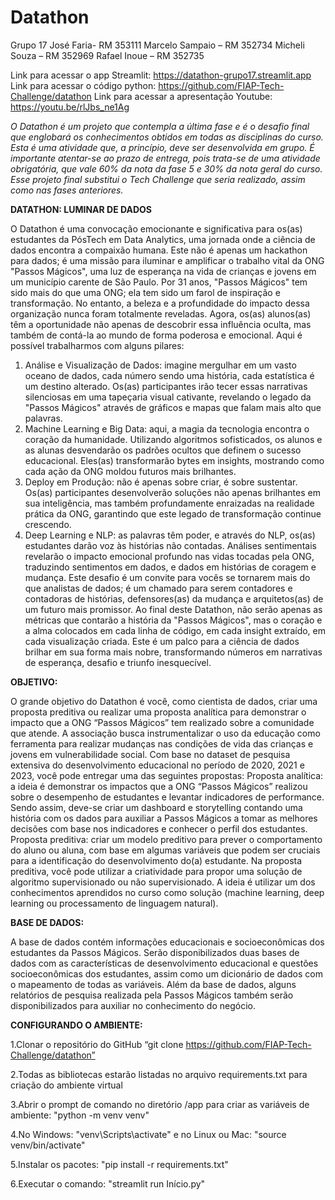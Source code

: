 # Datathon

Grupo 17
José Faria- RM 353111
Marcelo Sampaio – RM 352734
Micheli Souza – RM 352969
Rafael Inoue – RM 352735

Link para acessar o app Streamlit: https://datathon-grupo17.streamlit.app
Link para acessar o código python: https://github.com/FIAP-Tech-Challenge/datathon
Link para acessar a apresentação Youtube: https://youtu.be/rlJbs_ne1Ag

_O Datathon é um projeto que contempla a última fase e é o desafio final que englobará os conhecimentos obtidos em todas as disciplinas do curso. Esta é uma atividade que, a princípio, deve ser desenvolvida em grupo. É importante atentar-se ao prazo de entrega, pois trata-se de uma atividade obrigatória, que vale 60% da nota da fase 5 e 30% da nota geral do curso. Esse projeto final substitui o Tech Challenge que seria realizado, assim como nas fases anteriores._

**DATATHON: LUMINAR DE DADOS**

O Datathon é uma convocação emocionante e significativa para os(as) estudantes da PósTech em Data Analytics, uma jornada onde a ciência de dados encontra a compaixão humana. Este não é apenas um hackathon para dados; é uma missão para iluminar e amplificar o trabalho vital da ONG "Passos Mágicos", uma luz de esperança na vida de crianças e jovens em um município carente de São Paulo.
Por 31 anos, "Passos Mágicos" tem sido mais do que uma ONG; ela tem sido um farol de inspiração e transformação. No entanto, a beleza e a profundidade do impacto dessa organização nunca foram totalmente reveladas. Agora, os(as) alunos(as) têm a oportunidade não apenas de descobrir essa influência oculta, mas também de contá-la ao mundo de forma poderosa e emocional.
Aqui é possível trabalharmos com alguns pilares:
1. Análise e Visualização de Dados: imagine mergulhar em um vasto oceano de dados, cada número sendo uma história, cada estatística é um destino alterado. Os(as) participantes irão tecer essas narrativas silenciosas em uma tapeçaria visual cativante, revelando o legado da "Passos Mágicos" através de gráficos e mapas que falam mais alto que palavras.
2. Machine Learning e Big Data: aqui, a magia da tecnologia encontra o coração da humanidade. Utilizando algoritmos sofisticados, os alunos e as alunas desvendarão os padrões ocultos que definem o sucesso educacional. Eles(as) transformarão bytes em insights, mostrando como cada ação da ONG moldou futuros mais brilhantes.
3. Deploy em Produção: não é apenas sobre criar, é sobre sustentar. Os(as) participantes desenvolverão soluções não apenas brilhantes em sua inteligência, mas também profundamente enraizadas na realidade prática da ONG, garantindo que este legado de transformação continue crescendo.
4. Deep Learning e NLP: as palavras têm poder, e através do NLP, os(as) estudantes darão voz às histórias não contadas. Análises sentimentais revelarão o impacto emocional profundo nas vidas tocadas pela ONG, traduzindo sentimentos em dados, e dados em histórias de coragem e mudança.
Este desafio é um convite para vocês se tornarem mais do que analistas de dados; é um chamado para serem contadores e contadoras de histórias, defensores(as) da mudança e arquitetos(as) de um futuro mais promissor. Ao final deste Datathon, não serão apenas as métricas que contarão a história da "Passos Mágicos", mas o coração e a alma colocados em cada linha de código, em cada insight extraído, em cada visualização criada. Este é um palco para a ciência de dados brilhar em sua forma mais nobre, transformando números em narrativas de esperança, desafio e triunfo inesquecível.
        
**OBJETIVO:**

O grande objetivo do Datathon é você, como cientista de dados, criar uma proposta preditiva ou realizar uma proposta analítica para demonstrar o impacto que a ONG “Passos Mágicos” tem realizado sobre a comunidade que atende. A associação busca instrumentalizar o uso da educação como ferramenta para realizar mudanças nas condições de vida das crianças e jovens em vulnerabilidade social. Com base no dataset de pesquisa extensiva do desenvolvimento educacional no período de 2020, 2021 e 2023, você pode entregar uma das seguintes propostas:
Proposta analítica: a ideia é demonstrar os impactos que a ONG “Passos Mágicos” realizou sobre o desempenho de estudantes e levantar indicadores de performance. Sendo assim, deve-se criar um dashboard e storytelling contando uma história com os dados para auxiliar a Passos Mágicos a tomar as melhores decisões com base nos indicadores e conhecer o perfil dos estudantes.
Proposta preditiva: criar um modelo preditivo para prever o comportamento do aluno ou aluna, com base em algumas variáveis que podem ser cruciais para a identificação do desenvolvimento do(a) estudante. Na proposta preditiva, você pode utilizar a criatividade para propor uma solução de algoritmo supervisionado ou não supervisionado. A ideia é utilizar um dos conhecimentos aprendidos no curso como solução (machine learning, deep learning ou processamento de linguagem natural).

**BASE DE DADOS:**

A base de dados contém informações educacionais e socioeconômicas dos estudantes da Passos Mágicos. Serão disponibilizados duas bases de dados com as características de desenvolvimento educacional e questões socioeconômicas dos estudantes, assim como um dicionário de dados com o mapeamento de todas as variáveis. Além da base de dados, alguns relatórios de pesquisa realizada pela Passos Mágicos também serão disponibilizados para auxiliar no conhecimento do negócio.
        
**CONFIGURANDO O AMBIENTE:**

1.Clonar o repositório do GitHub “git clone https://github.com/FIAP-Tech-Challenge/datathon”

2.Todas as bibliotecas estarão listadas no arquivo requirements.txt para criação do ambiente virtual

3.Abrir o prompt de comando no diretório /app para criar as variáveis de ambiente: "python -m venv venv"

4.No Windows: "venv\Scripts\activate" e no Linux ou Mac: "source venv/bin/activate"

5.Instalar os pacotes: "pip install -r requirements.txt"

6.Executar o comando: "streamlit run Início.py"
